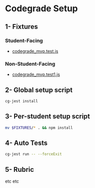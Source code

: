 # Codegrade Setup

## 1- Fixtures

### Student-Facing

- [codegrade_mvp.test.js](./codegrade_mvp.test.js)

### Non-Student-Facing

- [codegrade_mvp.test1.js](./codegrade_mvp1.test.js)

## 2- Global setup script

```bash
cg-jest install
```

## 3- Per-student setup script

```bash
mv $FIXTURES/* . && npm install
```

## 4- Auto Tests

```bash
cg-jest run -- --forceExit
```

## 5- Rubric

etc etc
